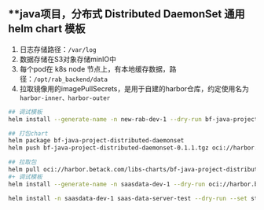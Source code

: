 ## **java项目，分布式 Distributed DaemonSet 通用 helm chart 模板

1. 日志存储路径：`/var/log`
2. 数据存储在S3对象存储minIO中
3. 每个pod在 k8s node 节点上，有本地缓存数据，路径：`/opt/rab_backend/data`
4. 拉取镜像用的imagePullSecrets，是用于自建的harbor仓库，约定使用名为`harbor-inner、harbor-outer`

```bash
## 调试模板
helm install --generate-name -n new-rab-dev-1 --dry-run bf-java-project-distributed-daemonset

## 打包chart
helm package bf-java-project-distributed-daemonset
helm push bf-java-project-distributed-daemonset-0.1.1.tgz oci://harbor.betack.com/libs-charts

## 拉取包
helm pull oci://harbor.betack.com/libs-charts/bf-java-project-distributed-daemonset --version 0.1.1
#+ 调试模板
helm install --generate-name -n saasdata-dev-1 --dry-run oci://harbor.betack.com/libs-charts/bf-java-project-distributed-daemonset --version 0.1.1

helm install -n saasdata-dev-1 saas-data-server-test --dry-run --set storage.storageEnable=true,storage.isCreateLocalCachePV=true,storage.isMountLocalCachePV=true,namespacePrefix=saasdata,nameOverride=saas-data-server-test bf-java-project-distributed-daemonset

```
